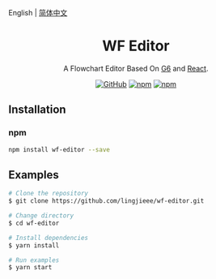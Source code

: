 English | [简体中文](README.zh-CN.md)

<h1 align="center">WF Editor</h1>

<div align="center">

A Flowchart Editor Based On [G6](https://github.com/antvis/g6) and [React](https://github.com/facebook/react).

[![GitHub](https://img.shields.io/github/license/lingjieee/wf-editor)](LICENSE)
[![npm](https://img.shields.io/npm/v/wf-editor)](https://www.npmjs.com/package/wf-editor)
[![npm](https://img.shields.io/npm/dm/wf-editor)](https://www.npmjs.com/package/wf-editor)

</div>

## Installation

### npm

```bash | pure
npm install wf-editor --save
```

## Examples

```bash | pure
# Clone the repository
$ git clone https://github.com/lingjieee/wf-editor.git

# Change directory
$ cd wf-editor

# Install dependencies
$ yarn install

# Run examples
$ yarn start
```